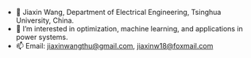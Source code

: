 - 👋 Jiaxin Wang, Department of Electrical Engineering, Tsinghua University, China.
- 👀 I’m interested in optimization, machine learning, and applications in power systems.
- 📫 Email: jiaxinwangthu@gmail.com, jiaxinw18@foxmail.com

<!---
JiaxinWang-thu/JiaxinWang-thu is a ✨ special ✨ repository because its `README.md` (this file) appears on your GitHub profile.
You can click the Preview link to take a look at your changes.
--->
